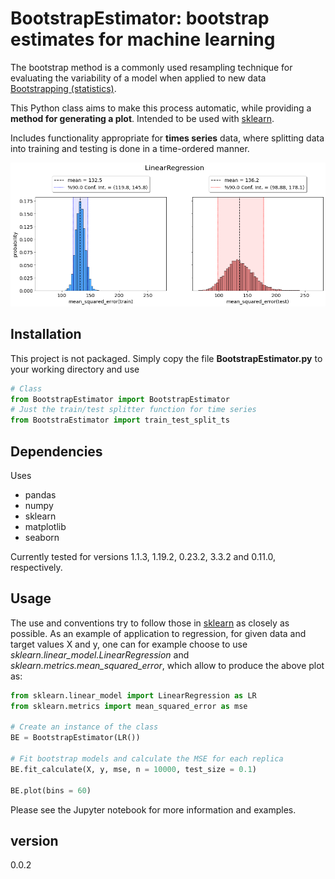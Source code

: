 # BootstrapEstimator: bootstrap estimates for machine learning

The bootstrap method is a commonly used resampling technique for evaluating the variability of a model when applied to new data [Bootstrapping (statistics)](https://en.wikipedia.org/wiki/Bootstrapping_(statistics)).

This Python class aims to make this process automatic, while providing a **method for generating a plot**. Intended to be used with [sklearn](https://scikit-learn.org/stable/).

Includes functionality appropriate for **times series** data, where splitting data into training and testing is done in a time-ordered manner.

![image](/image/LR.png)

## Installation
This project is not packaged. Simply copy the file **BootstrapEstimator.py** to your working directory and use

```python
# Class
from BootstrapEstimator import BootstrapEstimator
# Just the train/test splitter function for time series
from BootstraEstimator import train_test_split_ts
```

## Dependencies
Uses
- pandas
- numpy
- sklearn
- matplotlib
- seaborn

Currently tested for versions 1.1.3, 1.19.2, 0.23.2, 3.3.2 and 0.11.0, respectively.

## Usage
The use and conventions try to follow those in [sklearn](https://scikit-learn.org/stable/) as closely as possible. As an example of application to regression, for given data and target values X and y, one can for example choose to use
*sklearn.linear_model.LinearRegression* and *sklearn.metrics.mean_squared_error*, which allow to produce the above plot as:

```python
from sklearn.linear_model import LinearRegression as LR
from sklearn.metrics import mean_squared_error as mse

# Create an instance of the class
BE = BootstrapEstimator(LR())

# Fit bootstrap models and calculate the MSE for each replica
BE.fit_calculate(X, y, mse, n = 10000, test_size = 0.1)

BE.plot(bins = 60)
```
Please see the Jupyter notebook for more information and examples.

## version
0.0.2
